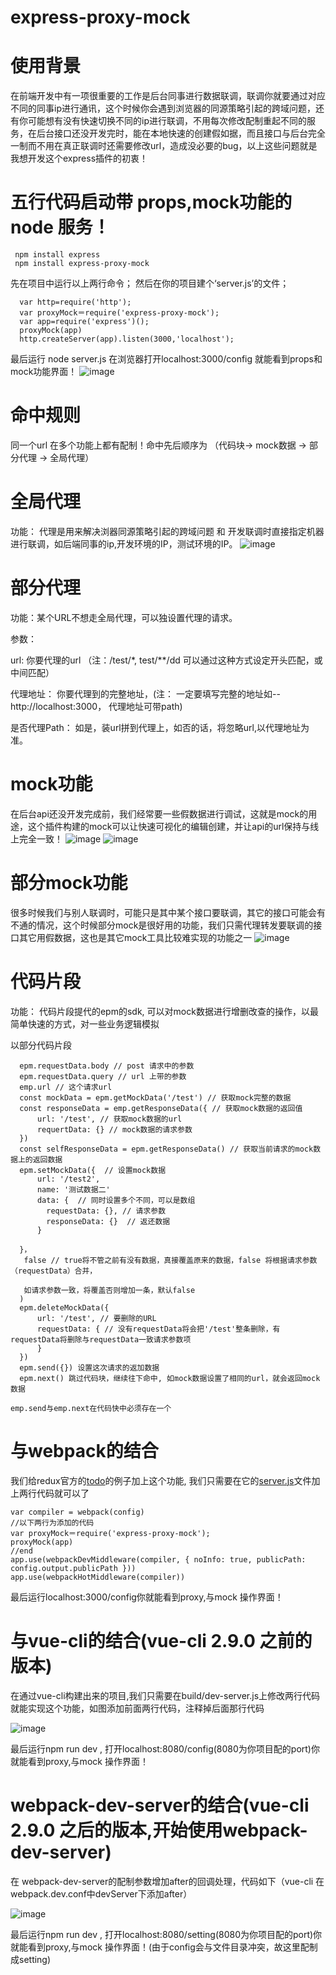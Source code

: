 # express-proxy-mock

# 使用背景
  在前端开发中有一项很重要的工作是后台同事进行数据联调，联调你就要通过对应不同的同事ip进行通讯，这个时候你会遇到浏览器的同源策略引起的跨域问题，还有你可能想有没有快速切换不同的ip进行联调，不用每次修改配制重起不同的服务，在后台接口还没开发完时，能在本地快速的创建假如据，而且接口与后台完全一制而不用在真正联调时还需要修改url，造成没必要的bug，以上这些问题就是我想开发这个express插件的初衷！


# 五行代码启动带 props,mock功能的 node 服务！
```
 npm install express
 npm install express-proxy-mock
```
  先在项目中运行以上两行命令；
  然后在你的项目建个‘server.js’的文件；
```
  var http=require('http');
  var proxyMock＝require('express-proxy-mock');
  var app=require('express')();
  proxyMock(app)
  http.createServer(app).listen(3000,'localhost');
```
最后运行 node server.js  在浏览器打开localhost:3000/config 就能看到props和mock功能界面！
![image](https://raw.githubusercontent.com/shunseven/express-proxy-mock/master/images/info.png)

# 命中规则
  同一个url 在多个功能上都有配制！命中先后顺序为 （代码块-> mock数据 -> 部分代理 -> 全局代理）

# 全局代理
  功能： 代理是用来解决浏器同源策略引起的跨域问题 和 开发联调时直接指定机器进行联调，如后端同事的ip,开发环境的IP，测试环境的IP。
![image](https://raw.githubusercontent.com/shunseven/express-proxy-mock/master/images/info1.png)

# 部分代理
  功能：某个URL不想走全局代理，可以独设置代理的请求。

  参数：

  url: 你要代理的url （注：/test/*, test/**/dd 可以通过这种方式设定开头匹配，或中间匹配）

  代理地址： 你要代理到的完整地址，(注： 一定要填写完整的地址如--http://localhost:3000， 代理地址可带path)

  是否代理Path： 如是，装url拼到代理上，如否的话，将忽略url,以代理地址为准。

# mock功能
  在后台api还没开发完成前，我们经常要一些假数据进行调试，这就是mock的用途，这个插件构建的mock可以让快速可视化的编辑创建，并让api的url保持与线上完全一致！
![image](https://raw.githubusercontent.com/shunseven/express-proxy-mock/master/images/info2.png)
![image](https://raw.githubusercontent.com/shunseven/express-proxy-mock/master/images/info3.png)

# 部分mock功能
  很多时候我们与别人联调时，可能只是其中某个接口要联调，其它的接口可能会有不通的情况，这个时候部分mock是很好用的功能，我们只需代理转发要联调的接口其它用假数据，这也是其它mock工具比较难实现的功能之一
  ![image](https://raw.githubusercontent.com/shunseven/express-proxy-mock/master/images/info4.png)


# 代码片段
  功能： 代码片段提代的epm的sdk, 可以对mock数据进行增删改查的操作，以最简单快速的方式，对一些业务逻辑模拟

  以部分代码片段
  ```
    epm.requestData.body // post 请求中的参数
    epm.requestData.query // url 上带的参数
    emp.url // 这个请求url
    const mockData = epm.getMockData('/test') // 获取mock完整的数据
    const responseData = emp.getResponseData({ // 获取mock数据的返回值
        url: '/test', // 获取mock数据的url
        requertData: {} // mock数据的请求参数
    })
    const selfResponseData = epm.getResponseData() // 获取当前请求的mock数据上的返回数据
    epm.setMockData({  // 设置mock数据
        url: '/test2',
        name: '测试数据二'
        data: {  // 同时设置多个不同，可以是数组
          requestData: {}, // 请求参数
          responseData: {}  // 返还数据
        }

    }，
     false // true将不管之前有没有数据，真接覆盖原来的数据，false 将根据请求参数（requestData）合并，

     如请求参数一致，将覆盖否则增加一条，默认false
    )
    epm.deleteMockData({
        url: '/test', // 要删除的URL
        requestData: { // 没有requestData将会把'/test'整条删除，有requestData将删除与requestData一致请求参数项
        }
    })
    epm.send({}) 设置这次请求的返加数据
    epm.next() 跳过代码块，继续往下命中, 如mock数据设置了相同的url，就会返回mock数据
  ```
    emp.send与emp.next在代码快中必须存在一个



# 与webpack的结合
我们给redux官方的[todo](https://github.com/reactjs/redux/tree/master/examples/todos)的例子加上这个功能,
我们只需要在它的[server.js](https://github.com/reactjs/redux/blob/master/examples/todos/server.js)文件加上两行代码就可以了
```
var compiler = webpack(config)
//以下两行为添加的代码
var proxyMock＝require('express-proxy-mock');
proxyMock(app)
//end
app.use(webpackDevMiddleware(compiler, { noInfo: true, publicPath: config.output.publicPath }))
app.use(webpackHotMiddleware(compiler))
```
最后运行localhost:3000/config你就能看到proxy,与mock 操作界面！

# 与vue-cli的结合(vue-cli 2.9.0 之前的版本)
在通过vue-cli构建出来的项目,我们只需要在build/dev-server.js上修改两行代码就能实现这个功能，如图添加前面两行代码，注释掉后面那行代码

![image](https://raw.githubusercontent.com/shunseven/express-proxy-mock/master/images/info5.png)


最后运行npm run dev , 打开localhost:8080/config(8080为你项目配的port)你就能看到proxy,与mock 操作界面！

# webpack-dev-server的结合(vue-cli 2.9.0 之后的版本,开始使用webpack-dev-server)
在 webpack-dev-server的配制参数增加after的回调处理，代码如下（vue-cli 在webpack.dev.conf中devServer下添加after）

![image](https://raw.githubusercontent.com/shunseven/express-proxy-mock/master/images/info6.png)

最后运行npm run dev , 打开localhost:8080/setting(8080为你项目配的port)你就能看到proxy,与mock 操作界面！(由于config会与文件目录冲突，故这里配制成setting)

